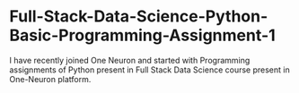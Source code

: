 # Full-Stack-Data-Science-Python-Basic-Programming-Assignment-1
I have recently joined One Neuron and started with Programming assignments of Python present in Full Stack Data Science course present in One-Neuron platform.
